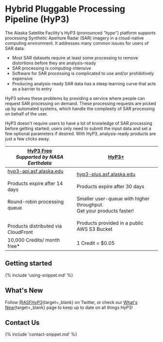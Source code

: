# **Hybrid Pluggable Processing Pipeline (HyP3)**

The Alaska Satellite Facility's HyP3 (pronounced *"hype"*) platform supports processing Synthetic Aperture Radar (SAR) 
imagery in a cloud-native computing environment. It addresses many common issues for users of SAR data:

* Most SAR datasets require at least some processing to remove distortions before they are analysis-ready
* SAR processing is computing-intensive
* Software for SAR processing is complicated to use and/or prohibitively expensive
* Producing analysis-ready SAR data has a steep learning curve that acts as a barrier to entry

HyP3 solves these problems by providing a service where people can request SAR processing on demand. These
processing requests are picked up by automated systems, which handle the complexity of SAR processing on behalf of the
user. 

HyP3 doesn't require users to have a lot of knowledge of SAR processing before getting started; users only need to
submit the input data and set a few optional parameters if desired. With HyP3, analysis-ready products are just a few
clicks away.

<table class="tg"><thead>
  <tr>
    <th class="tg-fymr">
        <a href="/about/hyp3_free/" title="HyP3 Free"><b>HyP3 Free</b></a><br><em>Supported by NASA Earthdata</em>
    </th>
    <th class="tg-fymr">
        <a href="/about/hyp3_plus/" title="HyP3+"><b>HyP3+</b></a> 
    </th>
  </tr></thead>
<tbody>
  <tr>
    <td class="tg-0pky">
      <a href="https://hyp3-api.asf.alaska.edu" title="HyP3 API" target="_blank">hyp3-api.asf.alaska.edu</a><br><br>Products expire after 14 days<br><br>Round-robin processing queue<br><br><br>Products distributed via CloudFront
    </td>
    <td class="tg-0pky">
      <a href="https://hyp3-plus.asf.alaska.edu" title="HyP3 Plus API" target="_blank">hyp3-plus.asf.alaska.edu</a><br><br>Products expire after 30 days<br><br>Smaller user-queue with higher throughput.<br>Get your products faster!<br><br>Products provided in a public AWS S3 Bucket<br>
    </td>
  </tr>
  <tr>
    <td class="tg-0pky">10,000 Credits/ month free*</td>
    <td class="tg-0pky">1 Credit = $0.05</td>
  </tr>
</tbody></table>

## Getting started

{% include 'using-snippet.md' %}

## What's New

Follow [@ASFHyP3](https://twitter.com/ASFHyP3 "https://twitter.com/ASFHyP3" ){target=_blank} on Twitter, or check our 
[What's New](whats_new.md "HyP3 What's New" ){target=_blank} page to keep up to date on all things HyP3!

## Contact Us

{% include 'contact-snippet.md' %}
